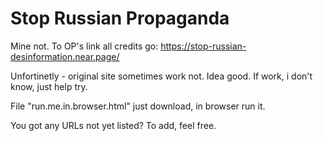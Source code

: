 # Stop Russian Propaganda

Mine not. To OP's link all credits go:
https://stop-russian-desinformation.near.page/

Unfortinetly - original site sometimes work not.
Idea good. If work, i don't know, just help try.

File "run.me.in.browser.html" just download, in browser run it.

You got any URLs not yet listed? To add, feel free.

